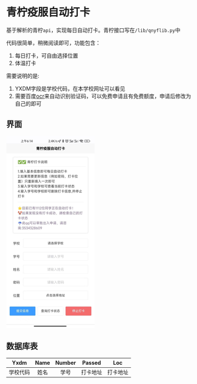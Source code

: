 # 青柠疫服自动打卡



基于解析的青柠`api`，实现每日自动打卡。青柠接口写在`/lib/qnyflib.py`中

代码很简单，稍微阅读即可，功能包含：

1. 每日打卡，可自由选择位置
2. 体温打卡

需要说明的是: 

1. YXDM字段是学校代码，在本学校网址可以看见
2. 需要百度[ocr](https://cloud.baidu.com/doc/OCR/s/1k3h7y3db)来自动识别验证码，可以免费申请且有免费额度，申请后修改为自己的即可

## 界面

<img src="./assets/image-20220603063316800.png" alt="image-20220603063316800" style="zoom:50%;" />

## 数据库表

|   Yxdm   | Name | Number |  Passed  |   Loc    |
| :------: | :--: | :----: | :------: | :------: |
| 学校代码 | 姓名 |  学号  | 打卡地址 | 打卡地址 |
